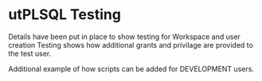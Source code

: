# utPLSQL Testing

Details have been put in place to show testing for Workspace and user creation
Testing shows how additional grants and privilage are provided to the test user.


Additional example of how scripts can be added for DEVELOPMENT users.
